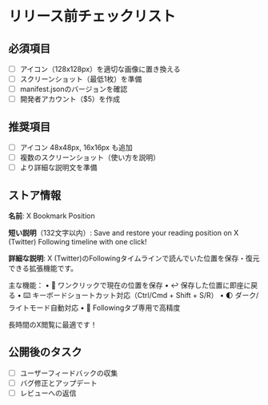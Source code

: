 # リリース前チェックリスト

## 必須項目
- [ ] アイコン（128x128px）を適切な画像に置き換える
- [ ] スクリーンショット（最低1枚）を準備
- [ ] manifest.jsonのバージョンを確認
- [ ] 開発者アカウント（$5）を作成

## 推奨項目
- [ ] アイコン 48x48px, 16x16px も追加
- [ ] 複数のスクリーンショット（使い方を説明）
- [ ] より詳細な説明文を準備

## ストア情報
**名前**: X Bookmark Position

**短い説明**（132文字以内）:
Save and restore your reading position on X (Twitter) Following timeline with one click!

**詳細な説明**:
X (Twitter)のFollowingタイムラインで読んでいた位置を保存・復元できる拡張機能です。

主な機能：
• 📍 ワンクリックで現在の位置を保存
• ↩️ 保存した位置に即座に戻る
• ⌨️ キーボードショートカット対応（Ctrl/Cmd + Shift + S/R）
• 🌓 ダーク/ライトモード自動対応
• 📱 Followingタブ専用で高精度

長時間のX閲覧に最適です！

## 公開後のタスク
- [ ] ユーザーフィードバックの収集
- [ ] バグ修正とアップデート
- [ ] レビューへの返信